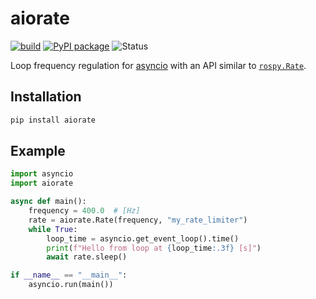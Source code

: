# aiorate

[![build](https://img.shields.io/github/workflow/status/stephane-caron/aiorate/CI)](https://github.com/stephane-caron/aiorate/actions)
[![PyPI package](https://img.shields.io/pypi/v/aiorate)](https://pypi.org/project/aiorate/)
![Status](https://img.shields.io/pypi/status/aiorate)

Loop frequency regulation for [asyncio](https://docs.python.org/3/library/asyncio.html) with an API similar to [``rospy.Rate``](https://wiki.ros.org/rospy/Overview/Time#Sleeping_and_Rates).

## Installation

```sh
pip install aiorate
```

## Example

```python
import asyncio
import aiorate

async def main():
    frequency = 400.0  # [Hz]
    rate = aiorate.Rate(frequency, "my_rate_limiter")
    while True:
        loop_time = asyncio.get_event_loop().time()
        print(f"Hello from loop at {loop_time:.3f} [s]")
        await rate.sleep()

if __name__ == "__main__":
    asyncio.run(main())
```
